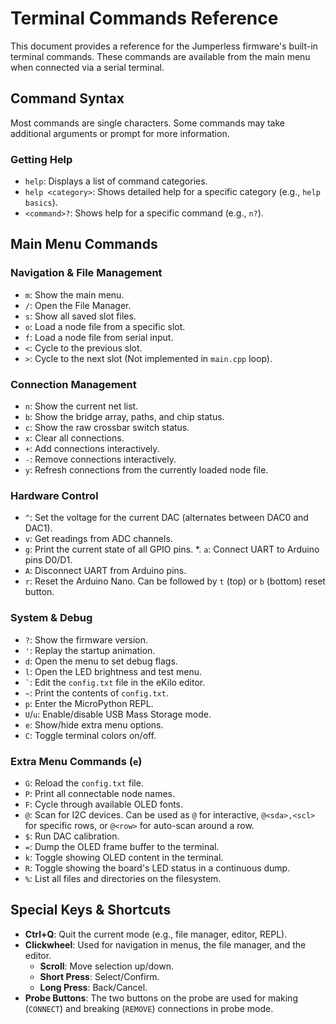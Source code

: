 # Terminal Commands Reference

This document provides a reference for the Jumperless firmware's built-in terminal commands. These commands are available from the main menu when connected via a serial terminal.

## Command Syntax

Most commands are single characters. Some commands may take additional arguments or prompt for more information.

### Getting Help
*   `help`: Displays a list of command categories.
*   `help <category>`: Shows detailed help for a specific category (e.g., `help basics`).
*   `<command>?`: Shows help for a specific command (e.g., `n?`).

## Main Menu Commands

### Navigation & File Management
*   `m`: Show the main menu.
*   `/`: Open the File Manager.
*   `s`: Show all saved slot files.
*   `o`: Load a node file from a specific slot.
*   `f`: Load a node file from serial input.
*   `<`: Cycle to the previous slot.
*   `>`: Cycle to the next slot (Not implemented in `main.cpp` loop).

### Connection Management
*   `n`: Show the current net list.
*   `b`: Show the bridge array, paths, and chip status.
*   `c`: Show the raw crossbar switch status.
*   `x`: Clear all connections.
*   `+`: Add connections interactively.
*   `-`: Remove connections interactively.
*   `y`: Refresh connections from the currently loaded node file.

### Hardware Control
*   `^`: Set the voltage for the current DAC (alternates between DAC0 and DAC1).
*   `v`: Get readings from ADC channels.
*   `g`: Print the current state of all GPIO pins.
*.  `a`: Connect UART to Arduino pins D0/D1.
*   `A`: Disconnect UART from Arduino pins.
*   `r`: Reset the Arduino Nano. Can be followed by `t` (top) or `b` (bottom) reset button.

### System & Debug
*   `?`: Show the firmware version.
*   `'`: Replay the startup animation.
*   `d`: Open the menu to set debug flags.
*   `l`: Open the LED brightness and test menu.
*   `` ` ``: Edit the `config.txt` file in the eKilo editor.
*   `~`: Print the contents of `config.txt`.
*   `p`: Enter the MicroPython REPL.
*   `U`/`u`: Enable/disable USB Mass Storage mode.
*   `e`: Show/hide extra menu options.
*   `C`: Toggle terminal colors on/off.

### Extra Menu Commands (`e`)
*   `G`: Reload the `config.txt` file.
*   `P`: Print all connectable node names.
*   `F`: Cycle through available OLED fonts.
*   `@`: Scan for I2C devices. Can be used as `@` for interactive, `@<sda>,<scl>` for specific rows, or `@<row>` for auto-scan around a row.
*   `$`: Run DAC calibration.
*   `=`: Dump the OLED frame buffer to the terminal.
*   `k`: Toggle showing OLED content in the terminal.
*   `R`: Toggle showing the board's LED status in a continuous dump.
*   `%`: List all files and directories on the filesystem.

## Special Keys & Shortcuts

*   **Ctrl+Q**: Quit the current mode (e.g., file manager, editor, REPL).
*   **Clickwheel**: Used for navigation in menus, the file manager, and the editor.
    *   **Scroll**: Move selection up/down.
    *   **Short Press**: Select/Confirm.
    *   **Long Press**: Back/Cancel.
*   **Probe Buttons**: The two buttons on the probe are used for making (`CONNECT`) and breaking (`REMOVE`) connections in probe mode. 